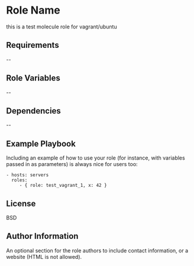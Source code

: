 Role Name
=========

this is a test molecule role for vagrant/ubuntu

Requirements
------------

--

Role Variables
--------------

--

Dependencies
------------

--

Example Playbook
----------------

Including an example of how to use your role (for instance, with variables
passed in as parameters) is always nice for users too:

    - hosts: servers
      roles:
         - { role: test_vagrant_1, x: 42 }

License
-------

BSD

Author Information
------------------

An optional section for the role authors to include contact information, or a
website (HTML is not allowed).
